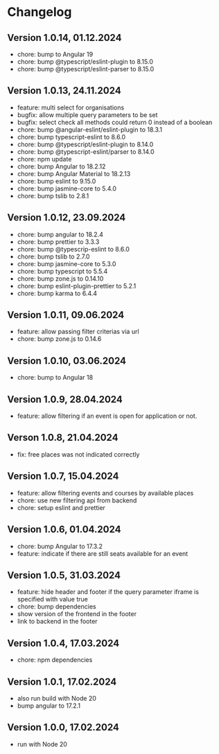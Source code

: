 # Changelog

## Version 1.0.14, 01.12.2024

- chore: bump to Angular 19
- chore: bump @typescript/eslint-plugin to 8.15.0
- chore: bump @typescript/eslint-parser to 8.15.0

## Version 1.0.13, 24.11.2024

- feature: multi select for organisations
- bugfix: allow multiple query parameters to be set
- bugfix: select check all methods could return 0 instead of a boolean
- chore: bump @angular-eslint/eslint-plugin to 18.3.1
- chore: bump typescript-eslint to 8.6.0
- chore: bump @typescript/eslint-plugin to 8.14.0
- chore: bump @typescript-eslint/parser to 8.14.0
- chore: npm update
- chore: bump Angular to 18.2.12
- chore: bump Angular Material to 18.2.13
- chore: bump eslint to 9.15.0
- chore: bump jasmine-core to 5.4.0
- chore: bump tslib to 2.8.1

## Version 1.0.12, 23.09.2024

- chore: bump angular to 18.2.4
- chore: bump prettier to 3.3.3
- chore: bump @typescrip-eslint to 8.6.0
- chore: bump tslib to 2.7.0
- chore: bump jasmine-core to 5.3.0
- chore: bump typescript to 5.5.4
- chore: bump zone.js to 0.14.10
- chore: bump eslint-plugin-prettier to 5.2.1
- chore: bump karma to 6.4.4

## Version 1.0.11, 09.06.2024

- feature: allow passing filter criterias via url
- chore: bump zone.js to 0.14.6

## Version 1.0.10, 03.06.2024

- chore: bump to Angular 18

## Version 1.0.9, 28.04.2024

- feature: allow filtering if an event is open for application or not.

## Verson 1.0.8, 21.04.2024

- fix: free places was not indicated correctly

## Version 1.0.7, 15.04.2024

- feature: allow filtering events and courses by available places
- chore: use new filtering api from backend
- chore: setup eslint and prettier

## Version 1.0.6, 01.04.2024

- chore: bump Angular to 17.3.2
- feature: indicate if there are still seats available for an event

## Version 1.0.5, 31.03.2024

- feature: hide header and footer if the query parameter iframe is specified with value true
- chore: bump dependencies
- show version of the frontend in the footer
- link to backend in the footer

## Version 1.0.4, 17.03.2024

- chore: npm dependencies

## Version 1.0.1, 17.02.2024

- also run build with Node 20
- bump angular to 17.2.1

## Version 1.0.0, 17.02.2024

- run with Node 20
